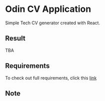 # Odin CV Application

Simple Tech CV generator created with React.

## Result

TBA

## Requirements

To check out full requirements, click this [link](https://www.theodinproject.com/lessons/node-path-react-new-cv-application "Project: CV Application")  

## Note
